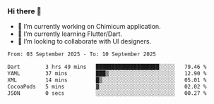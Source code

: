 ### Hi there 👋

<!--
**devcat37/devcat37** is a ✨ _special_ ✨ repository because its `README.md` (this file) appears on your GitHub profile.-->


- 🔭 I’m currently working on Chimicum application.
- 🌱 I’m currently learning Flutter/Dart.
- 👯 I’m looking to collaborate with UI designers.
<!-- - 🤔 I’m looking for help with ... -->

<!--START_SECTION:waka-->

```txt
From: 03 September 2025 - To: 10 September 2025

Dart        3 hrs 49 mins   ████████████████████░░░░░   79.46 %
YAML        37 mins         ███▒░░░░░░░░░░░░░░░░░░░░░   12.90 %
XML         14 mins         █▒░░░░░░░░░░░░░░░░░░░░░░░   05.01 %
CocoaPods   5 mins          ▓░░░░░░░░░░░░░░░░░░░░░░░░   02.02 %
JSON        0 secs          ░░░░░░░░░░░░░░░░░░░░░░░░░   00.27 %
```

<!--END_SECTION:waka-->
